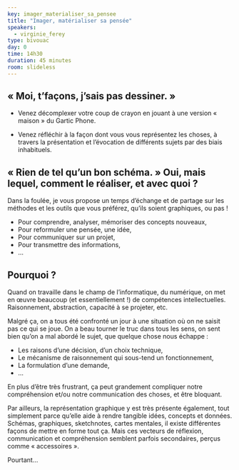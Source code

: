 ```yaml
---
key: imager_materialiser_sa_pensee
title: "Imager, matérialiser sa pensée"
speakers:
  - virginie_ferey
type: bivouac
day: 0
time: 14h30
duration: 45 minutes
room: slideless
---
```


## « Moi, t’façons, j’sais pas dessiner. »

- Venez décomplexer votre coup de crayon en jouant à une version « maison » du Gartic Phone.

- Venez réfléchir à la façon dont vous vous représentez les choses, à travers la présentation et l’évocation de différents sujets par des biais inhabituels.

## « Rien de tel qu’un bon schéma. » Oui, mais lequel, comment le réaliser, et avec quoi ? 

Dans la foulée, je vous propose un temps d’échange et de partage sur les méthodes et les outils que vous préférez, qu’ils soient graphiques, ou pas !
- Pour comprendre, analyser, mémoriser des concepts nouveaux,
- Pour reformuler une pensée, une idée,
- Pour communiquer sur un projet,
- Pour transmettre des informations,
- ...

## Pourquoi ?

Quand on travaille dans le champ de l’informatique, du numérique, on met en œuvre beaucoup (et essentiellement !) de compétences intellectuelles. Raisonnement, abstraction, capacité à se projeter, etc.

Malgré ça, on a tous été confronté un jour à une situation où on ne saisit pas ce qui se joue. On a beau tourner le truc dans tous les sens, on sent bien qu’on a mal abordé le sujet, que quelque chose nous échappe :
- Les raisons d’une décision, d’un choix technique,
- Le mécanisme de raisonnement qui sous-tend un fonctionnement, 
- La formulation d’une demande, 
- ...

En plus d’être très frustrant, ça peut grandement compliquer notre compréhension et/ou notre communication des choses, et être bloquant.

Par ailleurs, la représentation graphique y est très présente également, tout simplement parce qu’elle aide à rendre tangible idées, concepts et données.
Schémas, graphiques, sketchnotes, cartes mentales, il existe différentes façons de mettre en forme tout ça.
Mais ces vecteurs de réflexion, communication et compréhension semblent parfois secondaires, perçus comme « accessoires ».

Pourtant… 